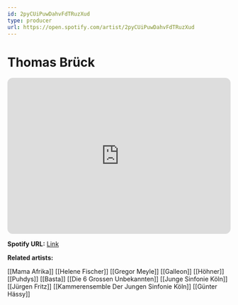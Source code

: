 ```yaml
---
id: 2pyCUiPuwDahvFdTRuzXud
type: producer
url: https://open.spotify.com/artist/2pyCUiPuwDahvFdTRuzXud
---
```

# Thomas Brück

<iframe style="border-radius:12px" src="https://open.spotify.com/embed/artist/2pyCUiPuwDahvFdTRuzXud" width="100%" height="352" frameBorder="0" allowfullscreen="" allow="autoplay; clipboard-write; encrypted-media; fullscreen; picture-in-picture" loading="lazy"></iframe>

**Spotify URL:** [Link](https://open.spotify.com/artist/2pyCUiPuwDahvFdTRuzXud)

**Related artists:**

[[Mama Afrika]]
[[Helene Fischer]]
[[Gregor Meyle]]
[[Galleon]]
[[Höhner]]
[[Puhdys]]
[[Basta]]
[[Die 6 Grossen Unbekannten]]
[[Junge Sinfonie Köln]]
[[Jürgen Fritz]]
[[Kammerensemble Der Jungen Sinfonie Köln]]
[[Günter Hässy]]
